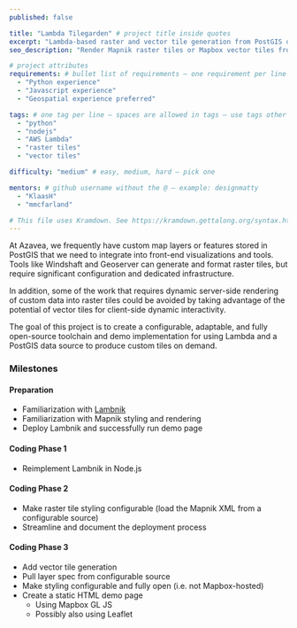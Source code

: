 ```yaml
---
published: false

title: "Lambda Tilegarden" # project title inside quotes
excerpt: "Lambda-based raster and vector tile generation from PostGIS data" # shows on project list page
seo_description: "Render Mapnik raster tiles or Mapbox vector tiles from a PostGIS data source using Lambda" # goes in project meta description

# project attributes
requirements: # bullet list of requirements – one requirement per line – follow below format
  - "Python experience"
  - "Javascript experience"
  - "Geospatial experience preferred"

tags: # one tag per line – spaces are allowed in tags – use tags other posts use
  - "python"
  - "nodejs"
  - "AWS Lambda"
  - "raster tiles"
  - "vector tiles"

difficulty: "medium" # easy, medium, hard – pick one

mentors: # github username without the @ – example: designmatty
  - "KlaasH"
  - "mmcfarland"

# This file uses Kramdown. See https://kramdown.gettalong.org/syntax.html for syntax
---
```


At Azavea, we frequently have custom map layers or features stored in PostGIS that we need to
integrate into front-end visualizations and tools.  Tools like Windshaft and Geoserver can generate
and format raster tiles, but require significant configuration and dedicated infrastructure.

In addition, some of the work that requires dynamic server-side rendering of custom data into
raster tiles could be avoided by taking advantage of the potential of vector tiles for client-side
dynamic interactivity.

The goal of this project is to create a configurable, adaptable, and fully open-source toolchain
and demo implementation for using Lambda and a PostGIS data source to produce custom tiles
on demand.

### Milestones

#### Preparation

- Familiarization with [Lambnik](https://github.com/azavea/lambnik)
- Familiarization with Mapnik styling and rendering
- Deploy Lambnik and successfully run demo page

#### Coding Phase 1

- Reimplement Lambnik in Node.js

#### Coding Phase 2

- Make raster tile styling configurable (load the Mapnik XML from a configurable source)
- Streamline and document the deployment process

#### Coding Phase 3

- Add vector tile generation
- Pull layer spec from configurable source
- Make styling configurable and fully open (i.e. not Mapbox-hosted)
- Create a static HTML demo page
   - Using Mapbox GL JS
   - Possibly also using Leaflet
